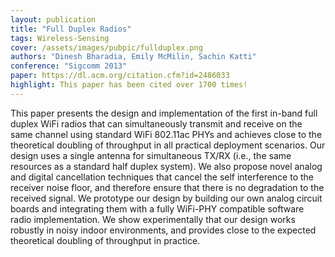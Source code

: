 ```yaml
---
layout: publication
title: "Full Duplex Radios"
tags: Wireless-Sensing
cover: /assets/images/pubpic/fullduplex.png
authors: "Dinesh Bharadia, Emily McMilin, Sachin Katti"
conference: "Sigcomm 2013"
paper: https://dl.acm.org/citation.cfm?id=2486033
highlight: This paper has been cited over 1700 times!
---
```


This paper presents the design and implementation of the first in-band full duplex WiFi radios that can simultaneously transmit and receive on the same channel using standard WiFi 802.11ac PHYs and achieves close to the theoretical doubling of throughput in all practical deployment scenarios. Our design uses a single antenna for simultaneous TX/RX (i.e., the same resources as a standard half duplex system). We also propose novel analog and digital cancellation techniques that cancel the self interference to the receiver noise floor, and therefore ensure that there is no degradation to the received signal. We prototype our design by building our own analog circuit boards and integrating them with a fully WiFi-PHY compatible software radio implementation. We show experimentally that our design works robustly in noisy indoor environments, and provides close to the expected theoretical doubling of throughput in practice.